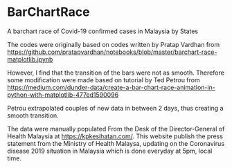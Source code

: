 # BarChartRace
A barchart race of Covid-19 confirmed cases in Malaysia by States

The codes were originally based on codes written by Pratap Vardhan from https://github.com/pratapvardhan/notebooks/blob/master/barchart-race-matplotlib.ipynb

However, I find that the transition of the bars were not as smooth. Therefore some modification were made based on tutorial by Ted Petrou from https://medium.com/dunder-data/create-a-bar-chart-race-animation-in-python-with-matplotlib-477ed1590096

Petrou extrapolated couples of new data in between 2 days, thus creating a smooth transition.

The data were manually populated From the Desk of the Director-General of Health Malaysia at https://kpkesihatan.com/. This website publish the press statement from the Ministry of Health Malaysa, updating on the Coronavirus disease 2019 situation in Malaysia which is done everyday at 5pm, local time.
